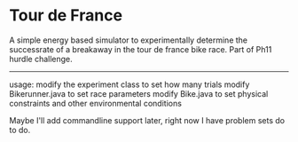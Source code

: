 # Tour de France
A simple energy based simulator to experimentally determine the successrate of a breakaway in the tour de france bike race. Part of Ph11 hurdle challenge.

-------------------------
usage:
modify the experiment class to set how many trials
modify Bikerunner.java to set race parameters
modify Bike.java to set physical constraints and other environmental conditions

Maybe I'll add commandline support later, right now I have problem sets do to do.
